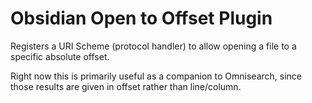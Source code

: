 # Obsidian Open to Offset Plugin

Registers a URI Scheme (protocol handler) to allow opening a file to a specific absolute offset.

Right now this is primarily useful as a companion to Omnisearch, since those results are given in offset rather than line/column.
